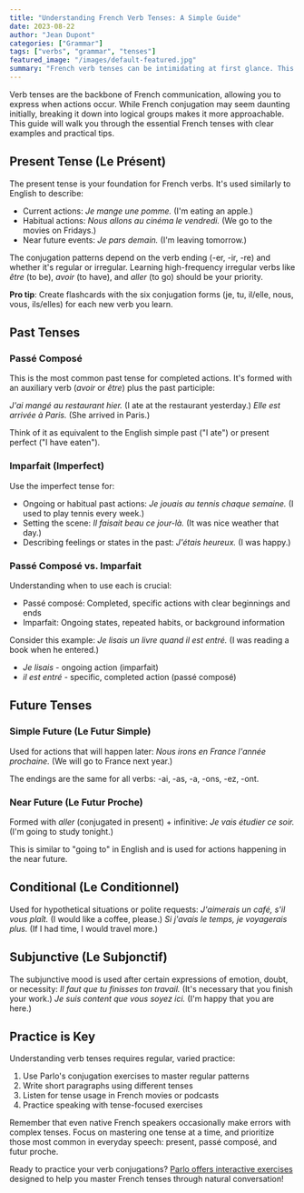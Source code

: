 ```yaml
---
title: "Understanding French Verb Tenses: A Simple Guide"
date: 2023-08-22
author: "Jean Dupont"
categories: ["Grammar"]
tags: ["verbs", "grammar", "tenses"]
featured_image: "/images/default-featured.jpg"
summary: "French verb tenses can be intimidating at first glance. This guide breaks them down into manageable parts with practical examples to help you master them step by step."
---
```


Verb tenses are the backbone of French communication, allowing you to express when actions occur. While French conjugation may seem daunting initially, breaking it down into logical groups makes it more approachable. This guide will walk you through the essential French tenses with clear examples and practical tips.

## Present Tense (Le Présent)

The present tense is your foundation for French verbs. It's used similarly to English to describe:
- Current actions: *Je mange une pomme.* (I'm eating an apple.)
- Habitual actions: *Nous allons au cinéma le vendredi.* (We go to the movies on Fridays.)
- Near future events: *Je pars demain.* (I'm leaving tomorrow.)

The conjugation patterns depend on the verb ending (-er, -ir, -re) and whether it's regular or irregular. Learning high-frequency irregular verbs like *être* (to be), *avoir* (to have), and *aller* (to go) should be your priority.

**Pro tip**: Create flashcards with the six conjugation forms (je, tu, il/elle, nous, vous, ils/elles) for each new verb you learn.

## Past Tenses

### Passé Composé

This is the most common past tense for completed actions. It's formed with an auxiliary verb (*avoir* or *être*) plus the past participle:

*J'ai mangé au restaurant hier.* (I ate at the restaurant yesterday.)
*Elle est arrivée à Paris.* (She arrived in Paris.)

Think of it as equivalent to the English simple past ("I ate") or present perfect ("I have eaten").

### Imparfait (Imperfect)

Use the imperfect tense for:
- Ongoing or habitual past actions: *Je jouais au tennis chaque semaine.* (I used to play tennis every week.)
- Setting the scene: *Il faisait beau ce jour-là.* (It was nice weather that day.)
- Describing feelings or states in the past: *J'étais heureux.* (I was happy.)

### Passé Composé vs. Imparfait

Understanding when to use each is crucial:
- Passé composé: Completed, specific actions with clear beginnings and ends
- Imparfait: Ongoing states, repeated habits, or background information

Consider this example:
*Je lisais un livre quand il est entré.* (I was reading a book when he entered.)
- *Je lisais* - ongoing action (imparfait)
- *il est entré* - specific, completed action (passé composé)

## Future Tenses

### Simple Future (Le Futur Simple)

Used for actions that will happen later:
*Nous irons en France l'année prochaine.* (We will go to France next year.)

The endings are the same for all verbs: -ai, -as, -a, -ons, -ez, -ont.

### Near Future (Le Futur Proche)

Formed with *aller* (conjugated in present) + infinitive:
*Je vais étudier ce soir.* (I'm going to study tonight.)

This is similar to "going to" in English and is used for actions happening in the near future.

## Conditional (Le Conditionnel)

Used for hypothetical situations or polite requests:
*J'aimerais un café, s'il vous plaît.* (I would like a coffee, please.)
*Si j'avais le temps, je voyagerais plus.* (If I had time, I would travel more.)

## Subjunctive (Le Subjonctif)

The subjunctive mood is used after certain expressions of emotion, doubt, or necessity:
*Il faut que tu finisses ton travail.* (It's necessary that you finish your work.)
*Je suis content que vous soyez ici.* (I'm happy that you are here.)

## Practice is Key

Understanding verb tenses requires regular, varied practice:

1. Use Parlo's conjugation exercises to master regular patterns
2. Write short paragraphs using different tenses
3. Listen for tense usage in French movies or podcasts
4. Practice speaking with tense-focused exercises

Remember that even native French speakers occasionally make errors with complex tenses. Focus on mastering one tense at a time, and prioritize those most common in everyday speech: present, passé composé, and futur proche.

Ready to practice your verb conjugations? [Parlo offers interactive exercises](/get-started) designed to help you master French tenses through natural conversation! 